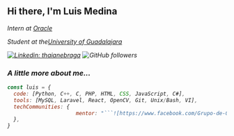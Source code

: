 <h2>Hi there, I'm Luis Medina </h2>

<p><em>Intern at <a href="https://www.oracle.com/index.html">Oracle</a>
<p><em>Student at the<a href="http://www.udg.mx/en">University of Guadalajara</a>

[![Linkedin: thaianebraga](https://img.shields.io/badge/-LuisMedinaG-blue?style=flat-square&logo=Linkedin&logoColor=white&link=https://www.linkedin.com/in/luis-medina-g/)](https://www.linkedin.com/in/luis-medina-g/)
![GitHub followers](https://img.shields.io/github/followers/luismedinag?label=Follow&style=social)
  
### A little more about me...

```javascript
const luis = {
  code: [Python, C++, C, PHP, HTML, CSS, JavaScript, C#],
  tools: [MySQL, Laravel, React, OpenCV, Git, Unix/Bash, VI],
  techCommunities: {
                      mentor: "```![https://www.facebook.com/Grupo-de-Olimpiadas-de-Programaci%C3%B3n-CUCEI-104984981076187/](GOP)```"
  },
}
```
